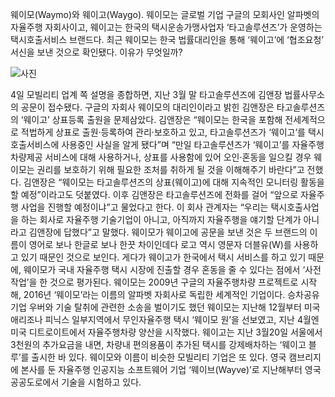웨이모(Waymo)와 웨이고(Waygo). 웨이모는 글로벌 기업 구글의 모회사인 알파벳의 자율주행 자회사이고, 웨이고는 한국의 택시운송가맹사업자 ‘타고솔루션즈’가 운영하는 택시호출서비스 브랜드다. 최근 웨이모는 한국 법률대리인을 통해 ‘웨이고’에 ‘협조요청’ 서신을 보낸 것으로 확인됐다. 이유가 무엇일까?


![사진](http://img.hani.co.kr/imgdb/resize/2019/0604/00502891_20190604.JPG)

4일 모빌리티 업계 쪽 설명을 종합하면, 지난 3월 말 타고솔루션즈에 김앤장 법률사무소의 공문이 접수됐다. 구글의 자회사 웨이모의 대리인이라고 밝힌 김앤장은 타고솔루션즈의 ‘웨이고’ 상표등록 출원을 문제삼았다. 김앤장은 “웨이모는 한국을 포함해 전세계적으로 적법하게 상표로 출원·등록하여 관리·보호하고 있고, 타고솔루션즈가 ‘웨이고’를 택시 호출서비스에 사용중인 사실을 알게 됐다”며 “만일 타고솔루션즈가 ‘웨이고’를 자율주행차량제공 서비스에 대해 사용하거나, 상표를 사용함에 있어 오인·혼동을 일으킬 경우 웨이모는 권리를 보호하기 위해 필요한 조처를 취하게 될 것을 이해해주기 바란다”고 전했다. 김앤장은 “웨이모는 타고솔루션즈의 상표(웨이고)에 대해 지속적인 모니터링 활동을 할 예정”이라고도 덧붙였다.
이후 김앤장은 타고솔루션즈에 전화를 걸어 “앞으로 자율주행 사업을 진행할 예정이냐”고 물었다고 한다. 이 회사 관계자는 “우리는 택시호출사업을 하는 회사로 자율주행 기술기업이 아니고, 아직까지 자율주행을 얘기할 단계가 아니라고 김앤장에 답했다”고 말했다.
웨이모가 웨이고에 공문을 보낸 것은 두 브랜드의 이름이 영어로 보나 한글로 보나 한끗 차이인데다 로고 역시 영문자 더블유(W)를 사용하고 있기 때문인 것으로 보인다. 게다가 웨이고가 한국에서 택시 서비스를 하고 있기 때문에, 웨이모가 국내 자율주행 택시 시장에 진출할 경우 혼동을 줄 수 있다는 점에서 ‘사전 작업’을 한 것으로 평가된다.
웨이모는 2009년 구글의 자율주행차량 프로젝트로 시작해, 2016년 ‘웨이모’라는 이름의 알파벳 자회사로 독립한 세계적인 기업이다. 승차공유기업 우버와 기술 탈취에 관련한 소송을 벌이기도 했던 웨이모는 지난해 12월부터 미국 애리조나 피닉스 일부지역에서 무인자율주행 택시 ‘웨이모 원’을 선보였고, 지난 4월엔 미국 디트로이트에서 자율주행차량 양산을 시작했다. 웨이고는 지난 3월20일 서울에서 3천원의 추가요금을 내면, 차량내 편의용품이 추가된 택시를 강제배차하는 ‘웨이고 블루’를 출시한 바 있다. 웨이모와 이름이 비슷한 모빌리티 기업은 또 있다. 영국 캠브리지에 본사를 둔 자율주행 인공지능 소프트웨어 기업 ‘웨이브(Wayve)’로 지난해부터 영국 공공도로에서 기술을 시험하고 있다.
